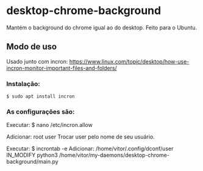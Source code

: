 # desktop-chrome-background

Mantém o background do chrome igual ao do desktop.
Feito para o Ubuntu.

## Modo de uso

Usado junto com incron: https://www.linux.com/topic/desktop/how-use-incron-monitor-important-files-and-folders/

### Instalação:
    $ sudo apt install incron

### As configurações são:
Executar:
    $ nano /etc/incron.allow

Adicionar:
    root
    user
Trocar user pelo nome de seu usuário.

Executar:
    $ incrontab -e
Adicionar:
    /home/vitor/.config/dconf/user  IN_MODIFY       python3 /home/vitor/my-daemons/desktop-chrome-background/main.py
